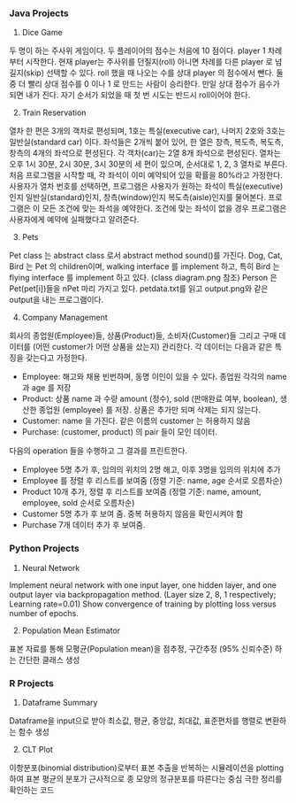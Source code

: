 ### **Java Projects**
1. Dice Game

두 명이 하는 주사위 게임이다. 두 플레이어의 점수는 처음에 10 점이다. player 1 차례부터 시작한다. 현재 player는 주사위를 던질지(roll) 아니면 차례를 다른 player 로 넘길지(skip) 선택할 수 있다. roll 했을 때 나오는 수를 상대 player 의 점수에서 뺀다. 둘 중 더 빨리 상대 점수를 0 이나 1 로 만드는 사람이 승리한다. 만일 상대 점수가 음수가 되면 내가 진다. 자기 순서가 되었을 때 첫 번 시도는 반드시 roll이어야 한다.

2. Train Reservation

열차 한 편은 3개의 객차로 편성되며, 1호는 특실(executive car), 나머지 2호와
3호는 일반실(standard car) 이다. 좌석들은 2개씩 붙어 있어, 한 열은 창측, 복도측, 복도측, 창측의
4개의 좌석으로 편성된다. 각 객차(car)는 2열 8개 좌석으로 편성된다. 열차는 오후 1시 30분, 2시 30분, 3시 30분의 세 편이 있으며, 순서대로 1, 2, 3 열차로 부른다. 처음 프로그램을 시작할 때, 각 좌석이 이미 예약되어 있을 확률을 80%라고 가정한다.
사용자가 열차 번호를 선택하면, 프로그램은 사용자가 원하는 좌석이 특실(executive)인지
일반실(standard)인지, 창측(window)인지 복도측(aisle)인지를 물어본다. 프로그램은 이 모든 조건에 맞는
좌석을 예약한다. 조건에 맞는 좌석이 없을 경우 프로그램은 사용자에게 예약에 실패했다고 알려준다.

3. Pets

Pet class 는 abstract class 로서 abstract method sound()를 가진다. Dog, Cat, Bird 는 Pet 의
children이며, walking interface 를 implement 하고, 특히 Bird 는 flying interface 를 implement 하고 있다. (class diagram.png 참조)
Person 은 Pet(pet[i])들을 nPet 마리 가지고 있다.
petdata.txt를 읽고 output.png와 같은 output을 내는 프로그램이다.

4. Company Management

회사의 종업원(Employee)들, 상품(Product)들, 소비자(Customer)들 그리고 구매 데이터를 (어떤 customer가 어떤 상품을 샀는지) 관리한다. 각 데이터는 다음과 같은 특징을 갖는다고 가정한다.

- Employee: 해고와 채용 빈번하며, 동명 이인이 있을 수 있다. 종업원 각각의 name 과 age 를 저장
- Product: 상품 name 과 수량 amount (정수), sold (판매완료 여부, boolean), 생산한 종업원 (employee)
를 저장. 상품은 추가만 되며 삭제는 되지 않는다.
- Customer: name 을 가진다. 같은 이름의 customer 는 허용하지 않음
- Purchase: (customer, product) 의 pair 들이 모인 데이터.

다음의 operation 들을 수행하고 그 결과를 프린트한다.

- Employee 5명 추가 후, 임의의 위치의 2명 해고, 이후 3명을 임의의 위치에 추가
- Employee 를 정렬 후 리스트를 보여줌 (정렬 기준: name, age 순서로 오름차순)
- Product 10개 추가, 정렬 후 리스트를 보여줌 (정렬 기준: name, amount, employee, sold 순서로
오름차순)
- Customer 5명 추가 후 보여 줌. 중복 허용하지 않음을 확인시켜야 함
- Purchase 7개 데이터 추가 후 보여줌.

### **Python Projects**
1. Neural Network

Implement neural network with one input layer, one hidden layer, and one output layer via backpropagation method. (Layer size 2, 8, 1 respectively; Learning rate=0.01)
Show convergence of training by plotting loss versus number of epochs.

2. Population Mean Estimator

표본 자료를 통해 모평균(Population mean)을 점추정, 구간추정 (95% 신뢰수준) 하는 간단한 클래스 생성

### **R Projects**
1. Dataframe Summary

Dataframe을 input으로 받아 최소값, 평균, 중앙값, 최대값, 표준편차를 행렬로 변환하는 함수 생성

2. CLT Plot

이항분포(binomial distribution)로부터 표본 추출을 반복하는 시뮬레이션을 plotting하여 표본 평균의 분포가 근사적으로 종 모양의 정규분포를 따른다는 중심 극한 정리를 확인하는 코드

